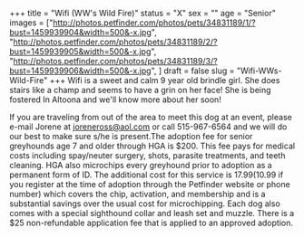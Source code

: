 +++
title = "Wifi (WW's Wild Fire)"
status = "X"
sex = ""
age = "Senior"
images = ["http://photos.petfinder.com/photos/pets/34831189/1/?bust=1459939904&width=500&-x.jpg",
"http://photos.petfinder.com/photos/pets/34831189/2/?bust=1459939905&width=500&-x.jpg",
"http://photos.petfinder.com/photos/pets/34831189/3/?bust=1459939906&width=500&-x.jpg",
]
draft = false
slug = "Wifi-WWs-Wild-Fire"
+++
Wifi is a sweet and calm 9 year old brindle girl. She does stairs like a champ and seems to have a grin on her face!  She is being fostered In Altoona and we'll know more about her soon!

If you are traveling from out of the area to meet this dog at an event, please e-mail Jorene at joreneross@aol.com or call 515-967-6564 and we will do our best to make sure s/he is present.The adoption fee for senior greyhounds age 7 and older  through HGA is $200. This fee pays for medical costs including spay/neuter surgery, shots, parasite treatments, and teeth cleaning. HGA also microchips every greyhound prior to adoption as a permanent form of ID. The additional cost for this service is $17.99 ($10.99 if you register at the time of adoption through the Petfinder website or phone number) which covers the chip, activation, and membership and is a substantial savings over the usual cost for microchipping. Each dog also comes with a special sighthound collar and leash set and muzzle. There is a $25 non-refundable application fee that is applied to an approved adoption.
